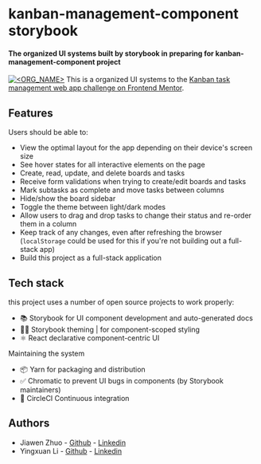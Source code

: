 # kanban-management-component storybook
#### The organized UI systems built by storybook in preparing for kanban-management-component project

[![<ORG_NAME>](https://circleci.com/gh/YingxuanLi/kanban-management-component.svg?style=svg)](https://app.circleci.com/pipelines/github/YingxuanLi/kanban-management-component/67/workflows/b2a52520-6d91-4fb2-b02d-f53c68d4ec25/jobs/69/steps)
This is a organized UI systems to the [Kanban task management web app challenge on Frontend Mentor](https://www.frontendmentor.io/challenges/kanban-task-management-web-app-wgQLt-HlbB).

## Features

Users should be able to:

- View the optimal layout for the app depending on their device's screen size
- See hover states for all interactive elements on the page
- Create, read, update, and delete boards and tasks
- Receive form validations when trying to create/edit boards and tasks
- Mark subtasks as complete and move tasks between columns
- Hide/show the board sidebar
- Toggle the theme between light/dark modes
- Allow users to drag and drop tasks to change their status and re-order them in a column
- Keep track of any changes, even after refreshing the browser (`localStorage` could be used for this if you're not building out a full-stack app)
- Build this project as a full-stack application

## Tech stack

this project uses a number of open source projects to work properly:

- 📚 Storybook for UI component development and auto-generated docs
- 👩‍🎤 Storybook theming | for component-scoped styling
- ⚛️ React declarative component-centric UI

Maintaining the system

- 📦 Yarn for packaging and distribution
- ✅ Chromatic to prevent UI bugs in components (by Storybook maintainers)
- 🚥 CircleCI Continuous integration

## Authors

- Jiawen Zhuo  - [Github](https://github.com/JiawenZhuo) - [Linkedin](https://github.com/JiawenZhuo)
- Yingxuan Li - [Github](https://github.com/YingxuanLi) - [Linkedin](https://www.linkedin.com/in/yingxuan-li/)

